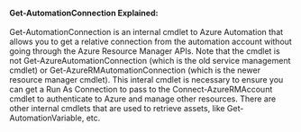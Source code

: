 <b>Get-AutomationConnection Explained:</b>
<br><br>Get-AutomationConnection is an internal cmdlet to Azure Automation that allows you to get a relative connection 
from the automation account without going through the Azure Resource Manager APIs. Note that the cmdlet is not 
Get-AzureAutomationConnection (which is the old service management cmdlet) or Get-AzureRMAutomationConnection 
(which is the newer resource manager cmdlet). This interal cmdlet is necessary to ensure you can get a Run As 
Connection to pass to the Connect-AzureRMAccount cmdlet to authenticate to Azure and manage other resources. 
There are other internal cmdlets that are used to retrieve assets, like Get-AutomationVariable, etc.
